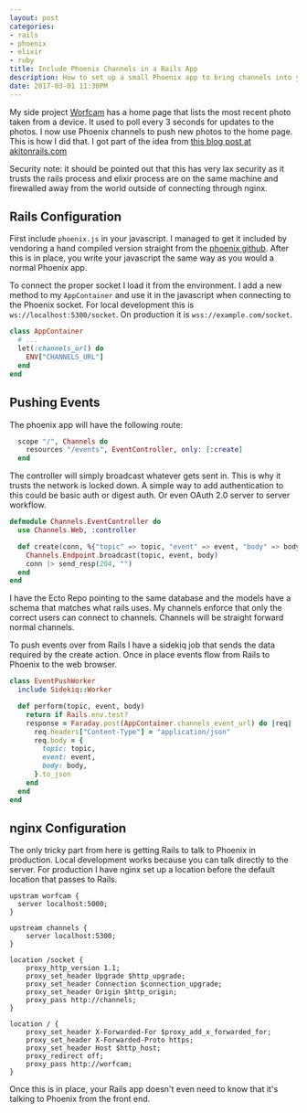 ```yaml
---
layout: post
categories:
- rails
- phoenix
- elixir
- ruby
title: Include Phoenix Channels in a Rails App
description: How to set up a small Phoenix app to bring channels into your Rails app
date: 2017-03-01 11:30PM
---
```


My side project [Worfcam][worfcam] has a home page that lists the most recent photo taken from a device. It used to poll every 3 seconds for updates to the photos. I now use Phoenix channels to push new photos to the home page. This is how I did that. I got part of the idea from [this blog post at akitonrails.com](http://www.akitaonrails.com/2015/12/09/ex-pusher-lite-part-1-phoenix-channels-and-rails-apps)

Security note: it should be pointed out that this has very lax security as it trusts the rails process and elixir process are on the same machine and firewalled away from the world outside of connecting through nginx.

## Rails Configuration

First include `phoenix.js` in your javascript. I managed to get it included by vendoring a hand compiled version straight from the [phoenix github][phoenix-github]. After this is in place, you write your javascript the same way as you would a normal Phoenix app.

To connect the proper socket I load it from the environment. I add a new method to my `AppContainer` and use it in the javascript when connecting to the Phoenix socket. For local development this is `ws://localhost:5300/socket`. On production it is `wss://example.com/socket`.

```ruby
class AppContainer
  # ...
  let(:channels_url) do
    ENV["CHANNELS_URL"]
  end
end
```

## Pushing Events

The phoenix app will have the following route:

```elixir
  scope "/", Channels do
    resources "/events", EventController, only: [:create]
  end
```

The controller will simply broadcast whatever gets sent in. This is why it trusts the network is locked down. A simple way to add authentication to this could be basic auth or digest auth. Or even OAuth 2.0 server to server workflow.

```elixir
defmodule Channels.EventController do
  use Channels.Web, :controller

  def create(conn, %{"topic" => topic, "event" => event, "body" => body}) do
    Channels.Endpoint.broadcast(topic, event, body)
    conn |> send_resp(204, "")
  end
end
```

I have the Ecto Repo pointing to the same database and the models have a schema that matches what rails uses. My channels enforce that only the correct users can connect to channels. Channels will be straight forward normal channels.

To push events over from Rails I have a sidekiq job that sends the data required by the create action. Once in place events flow from Rails to Phoenix to the web browser.

```ruby
class EventPushWorker
  include Sidekiq::Worker

  def perform(topic, event, body)
    return if Rails.env.test?
    response = Faraday.post(AppContainer.channels_event_url) do |req|
      req.headers["Content-Type"] = "application/json"
      req.body = {
        topic: topic,
        event: event,
        body: body,
      }.to_json
    end
  end
end
```

## nginx Configuration

The only tricky part from here is getting Rails to talk to Phoenix in production. Local development works because you can talk directly to the server. For production I have nginx set up a location before the default location that passes to Rails.

```nginx
upstram worfcam {
  server localhost:5000;
}

upstream channels {
	server localhost:5300;
}

location /socket {
	proxy_http_version 1.1;
	proxy_set_header Upgrade $http_upgrade;
	proxy_set_header Connection $connection_upgrade;
	proxy_set_header Origin $http_origin;
	proxy_pass http://channels;
}

location / {
	proxy_set_header X-Forwarded-For $proxy_add_x_forwarded_for;
	proxy_set_header X-Forwarded-Proto https;
	proxy_set_header Host $http_host;
	proxy_redirect off;
	proxy_pass http://worfcam;
}
```

Once this is in place, your Rails app doesn't even need to know that it's talking to Phoenix from the front end.

[worfcam]: https://worfcam.com
[phoenix-github]: https://github.com/phoenixframework/phoenix
